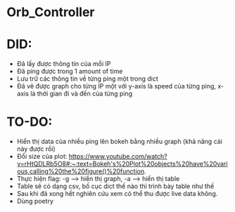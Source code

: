 # Orb_Controller
# DID:
- Đã lấy được thông tin của mỗi IP
- Đã ping được trong 1 amount of time
- Lưu trữ các thông tin về từng ping một trong dict
- Đã vẽ được graph cho từng IP một với y-axis là speed của từng ping,
    x-axis là thời gian đi và đến của từng ping
# TO-DO:
- Hiển thị data của nhiều ping lên bokeh bằng nhiều graph (khả năng cái này được rồi)
- Đổi size của plot:
https://www.youtube.com/watch?v=rHtQDLRb5O8#:~:text=Bokeh's%20Plot%20objects%20have%20various,calling%20the%20figure()%20function.
- Thực hiện flag: -g --> hiển thị graph, -a --> hiển thị table
- Table sẽ có dạng csv, bố cục dict thế nào thì trình bày table như thế
- Sau khi đã xong hết nghiên cứu xem có thể thu được live data không.
- Dùng poetry